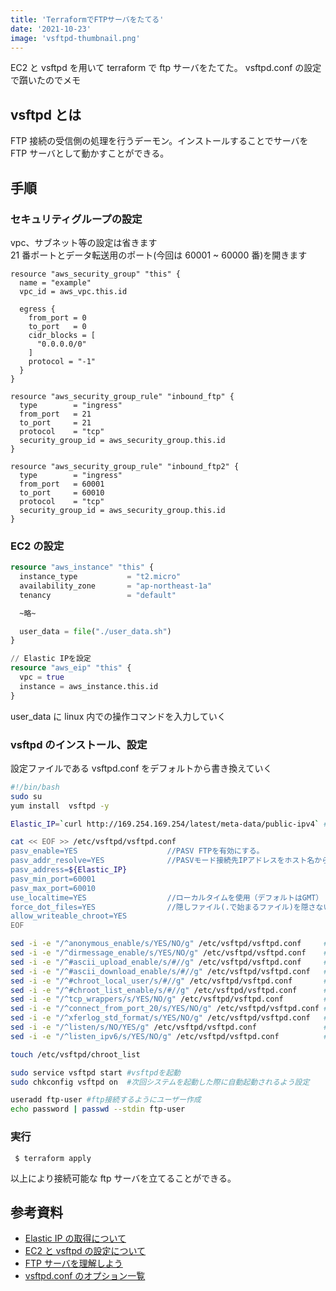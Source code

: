 ```yaml
---
title: 'TerraformでFTPサーバをたてる'
date: '2021-10-23'
image: 'vsftpd-thumbnail.png'
---
```


EC2 と vsftpd を用いて terraform で ftp サーバをたてた。
vsftpd.conf の設定で躓いたのでメモ

## vsftpd とは

FTP 接続の受信側の処理を行うデーモン。インストールすることでサーバを FTP サーバとして動かすことができる。

## 手順

### セキュリティグループの設定

vpc、サブネット等の設定は省きます  
21 番ポートとデータ転送用のポート(今回は 60001 ~ 60000 番)を開きます

```hcl
resource "aws_security_group" "this" {
  name = "example"
  vpc_id = aws_vpc.this.id

  egress {
    from_port = 0
    to_port   = 0
    cidr_blocks = [
      "0.0.0.0/0"
    ]
    protocol = "-1"
  }
}

resource "aws_security_group_rule" "inbound_ftp" {
  type        = "ingress"
  from_port   = 21
  to_port     = 21
  protocol    = "tcp"
  security_group_id = aws_security_group.this.id
}

resource "aws_security_group_rule" "inbound_ftp2" {
  type        = "ingress"
  from_port   = 60001
  to_port     = 60010
  protocol    = "tcp"
  security_group_id = aws_security_group.this.id
}

```

### EC2 の設定

```hcl:main.tf
resource "aws_instance" "this" {
  instance_type           = "t2.micro"
  availability_zone       = "ap-northeast-1a"
  tenancy                 = "default"

  ~略~

  user_data = file("./user_data.sh")
}

// Elastic IPを設定
resource "aws_eip" "this" {
  vpc = true
  instance = aws_instance.this.id
}
```

user_data に linux 内での操作コマンドを入力していく

### vsftpd のインストール、設定

設定ファイルである vsftpd.conf をデフォルトから書き換えていく

```sh:user_data.sh
#!/bin/bash
sudo su
yum install  vsftpd -y

Elastic_IP=`curl http://169.254.169.254/latest/meta-data/public-ipv4` #インスタンスメタデータを取得(参考資料参照)

cat << EOF >> /etc/vsftpd/vsftpd.conf
pasv_enable=YES                    //PASV FTPを有効にする。
pasv_addr_resolve=YES              //PASVモード接続先IPアドレスをホスト名から取得する。
pasv_address=${Elastic_IP}
pasv_min_port=60001
pasv_max_port=60010
use_localtime=YES                  //ローカルタイムを使用（デフォルトはGMT）
force_dot_files=YES                //隠しファイル(.で始まるファイル)を隠さない。
allow_writeable_chroot=YES
EOF

sed -i -e "/^anonymous_enable/s/YES/NO/g" /etc/vsftpd/vsftpd.conf     #匿名ユーザーのログインは許可しない
sed -i -e "/^dirmessage_enable/s/YES/NO/g" /etc/vsftpd/vsftpd.conf    #ユーザが新しいディレクトリに初めて移動したとしてもメッセージは表示しない。
sed -i -e "/^#ascii_upload_enable/s/#//g" /etc/vsftpd/vsftpd.conf     #アスキーモードのアップロードを有効にする。
sed -i -e "/^#ascii_download_enable/s/#//g" /etc/vsftpd/vsftpd.conf   #アスキーモードのダウンロードを有効にする。
sed -i -e "/^#chroot_local_user/s/#//g" /etc/vsftpd/vsftpd.conf       #ローカルユーザーのルートを各自のホームに変更する。
sed -i -e "/^#chroot_list_enable/s/#//g" /etc/vsftpd/vsftpd.conf      #chroot_listを有効にする。
sed -i -e "/^tcp_wrappers/s/YES/NO/g" /etc/vsftpd/vsftpd.conf         #ホストへのアクセスを制御しない。（EC2のSecurity Groupsで設定するため）
sed -i -e "/^connect_from_port_20/s/YES/NO/g" /etc/vsftpd/vsftpd.conf #ActiveFTPを無効にする。
sed -i -e "/^xferlog_std_format/s/YES/NO/g" /etc/vsftpd/vsftpd.conf   #wu-ftpdではなく、vsftpdログ形式でログを記録する。
sed -i -e "/^listen/s/NO/YES/g" /etc/vsftpd/vsftpd.conf               #IPv4での接続を待ち受ける
sed -i -e "/^listen_ipv6/s/YES/NO/g" /etc/vsftpd/vsftpd.conf          #IPv6での接続を待ち受けないようにする(上のlistenオプションとどちらかしか指定できない)

touch /etc/vsftpd/chroot_list

sudo service vsftpd start #vsftpdを起動
sudo chkconfig vsftpd on  #次回システムを起動した際に自動起動されるよう設定

useradd ftp-user #ftp接続するようにユーザー作成
echo password | passwd --stdin ftp-user
```

### 実行

```
 $ terraform apply
```

以上により接続可能な ftp サーバを立てることができる。

## 参考資料

- [Elastic IP の取得について](https://docs.aws.amazon.com/ja_jp/AWSEC2/latest/UserGuide/instancedata-data-retrieval.html)
- [EC2 と vsftpd の設定について](http://blog.genies.jp/2011/07/amazon-ec2-amazon-linux-vsftpd.html)
- [FTP サーバを理解しよう](https://atmarkit.itmedia.co.jp/ait/articles/1612/01/news181_2.html)
- [vsftpd.conf のオプション一覧](https://linuxjm.osdn.jp/html/vsftpd/man5/vsftpd.conf.5.html)
